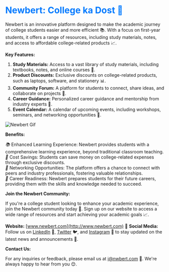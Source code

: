 

 <h1 style="color: #007bff;">Newbert: College ka Dost 🚀</h1>

Newbert is an innovative platform designed to make the academic journey of college students easier and more efficient 📚. With a focus on first-year students, it offers a range of resources, including study materials, notes, and access to affordable college-related products 📈.

**<span class="key-feature">Key Features:</span>**

1. **<span class="key-feature">Study Materials:</span>** Access to a vast library of study materials, including textbooks, notes, and online courses 📖.
2. **<span class="key-feature">Product Discounts:</span>** Exclusive discounts on college-related products, such as laptops, software, and stationery 📊.
3. **<span class="key-feature">Community Forum:</span>** A platform for students to connect, share ideas, and collaborate on projects 💬.
4. **<span class="key-feature">Career Guidance:</span>** Personalized career guidance and mentorship from industry experts 💼.
5. **<span class="key-feature">Event Calendar:</span>** A calendar of upcoming events, including workshops, seminars, and networking opportunities 📅.

![Newbert Gif](https://newbert.com/newbert.gif)

**<span class="benefit">Benefits:</span>**

<div class="benefit">
  <i class="benefit-icon">📚</i>
  <span>Enhanced Learning Experience:</span> Newbert provides students with a comprehensive learning experience, beyond traditional classroom teaching.
</div>

<div class="benefit">
  <i class="benefit-icon">💸</i>
  <span>Cost Savings:</span> Students can save money on college-related expenses through exclusive discounts.
</div>

<div class="benefit">
  <i class="benefit-icon">🤝</i>
  <span>Networking Opportunities:</span> The platform offers a chance to connect with peers and industry professionals, fostering valuable relationships.
</div>

<div class="benefit">
  <i class="benefit-icon">🎯</i>
  <span>Career Readiness:</span> Newbert prepares students for their future careers, providing them with the skills and knowledge needed to succeed.
</div>

**Join the Newbert Community:**

If you're a college student looking to enhance your academic experience, join the Newbert community today 🎉. Sign up on our website to access a wide range of resources and start achieving your academic goals 📈.

**Website:** [www.newbert.com](http://www.newbert.com) <span class="highlight">🔗</span>
**Social Media:** Follow us on [LinkedIn](https://www.linkedin.com/company/newbert/) <span class="highlight">👥</span>, [Twitter](https://twitter.com/newbert) <span class="highlight">🐦</span>, and [Instagram](https://www.instagram.com/newbert/) <span class="highlight">📸</span> to stay updated on the latest news and announcements 📰.

**Contact Us:**

For any inquiries or feedback, please email us at [i@nwbert.com](@newbert.com) 📧. We're always happy to hear from you 😊.



